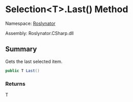 # Selection\<T>\.Last\(\) Method

Namespace: [Roslynator](../../README.md)

Assembly: Roslynator\.CSharp\.dll

## Summary

Gets the last selected item\.

```csharp
public T Last()
```

### Returns

T

